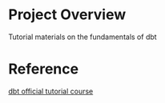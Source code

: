 # Project Overview
Tutorial materials on the fundamentals of dbt

# Reference
[dbt official tutorial course](https://learn.getdbt.com/)